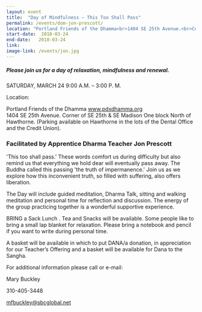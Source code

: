```yaml
---
layout: event
title:  "Day of Mindfulness – This Too Shall Pass"
permalink: /events/dom-jon-prescott/
location: "Portland Friends of the Dhamma<br>1404 SE 25th Avenue.<br>Corner of SE 25th & SE Madison"
start-date:  2018-03-24
end-date:   2018-03-24
link: 
image-link: /events/jon.jpg
---
```

 
##### Please join us for a day of relaxation, mindfulness and renewal.
 
SATURDAY, MARCH 24    9:00 A.M. – 3:00 P. M.
 
Location:

Portland Friends of the Dhamma  www.pdxdhamma.org              
1404 SE 25th Avenue.  Corner of SE 25th & SE Madison
One block North of Hawthorne. (Parking available on Hawthorne in the lots of the Dental Office and the Credit Union).
 
### Facilitated by Apprentice Dharma Teacher Jon Prescott

'This too shall pass.'  These words comfort us during difficulty but also remind us that everything we hold dear will eventually pass away.  The Buddha called this passing 'the truth of impermanence.'  Join us as we explore how this inconvenient truth, so filled with suffering, also offers liberation.
 
The Day will include guided meditation, Dharma Talk, sitting and walking meditation and personal time for reflection and discussion.  The energy of the group practicing together is a wonderful supportive experience.
 
BRING a Sack Lunch .  Tea and Snacks will be available.  Some people like to bring a small lap blanket for relaxation. Please bring a notebook and pencil if you want to write during personal time.
 
A basket will be available in which to put DANA/a donation, in appreciation for our Teacher’s  Offering and a basket will be available for Dana to the Sangha.
 
For additional information please call or e-mail:

Mary Buckley

310-405-3448

mfbuckley@sbcglobal.net

